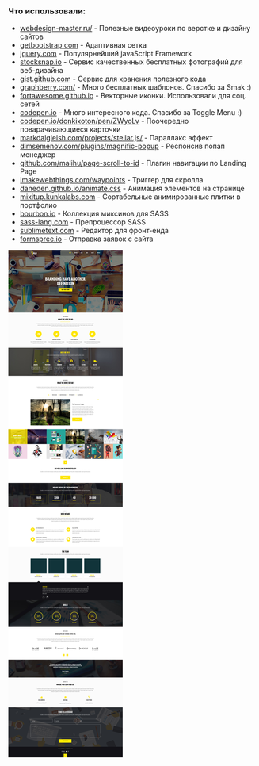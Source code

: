 
<h3>Что использовали:</h3>

<ul>
	<li><a href="http://webdesign-master.ru/" target="_blank">webdesign-master.ru/</a> - Полезные видеоуроки по верстке и дизайну сайтов</li>
	<li><a href="http://getbootstrap.com" target="_blank">getbootstrap.com</a> - Адаптивная сетка</li>
	<li><a href="http://jquery.com" target="_blank">jquery.com</a> - Популярнейший javaScript Framework</li>
	<li><a href="http://stocksnap.io" target="_blank">stocksnap.io</a> - Сервис качественных бесплатных фотографий для веб-дизайна</li>
	<li><a href="http://gist.github.com/donkixot" target="_blank">gist.github.com</a> - Сервис для хранения полезного кода</li>
	<li><a href="http://www.graphberry.com/item/smak-one-page-web-template" target="_blank">graphberry.com/</a> - Много бесплатных шаблонов. Спасибо за Smak :)</li>
	<li><a href="http://fortawesome.github.io/Font-Awesome" target="_blank">fortawesome.github.io</a> - Векторные иконки. Использовали для соц. сетей</li>
	<li><a href="http://codepen.io/CreativeJuiz/pen/oCBxz" target="_blank">codepen.io</a> - Много интересного кода. Спасибо за Toggle Menu :)</li>
	<li><a href="http://codepen.io/donkixoton/pen/ZWyoLv" target="_blank">codepen.io/donkixoton/pen/ZWyoLv</a> - Поочередно поварачивающиеся карточки</li>
	<li><a href="http://markdalgleish.com/projects/stellar.js/" target="_blank">markdalgleish.com/projects/stellar.js/</a> - Параллакс эффект</li>
	<li><a href="http://dimsemenov.com/plugins/magnific-popup" target="_blank">dimsemenov.com/plugins/magnific-popup</a> - Респонсив попап менеджер</li>
	<li><a href="http://github.com/malihu/page-scroll-to-id" target="_blank">github.com/malihu/page-scroll-to-id</a> - Плагин навигации по Landing Page</li>
	<li><a href="http://imakewebthings.com/waypoints" target="_blank">imakewebthings.com/waypoints</a> - Триггер для скролла</li>
	<li><a href="http://daneden.github.io/animate.css" target="_blank">daneden.github.io/animate.css</a> - Анимация элементов на странице</li>
	<li><a href="http://mixitup.kunkalabs.com" target="_blank">mixitup.kunkalabs.com</a> - Сортабельные анимированные плитки в портфолио</li>
	<li><a href="http://bourbon.io" target="_blank">bourbon.io</a> - Коллекция миксинов для SASS</li>
	<li><a href="http://sass-lang.com" target="_blank">sass-lang.com</a> - Препроцессор SASS</li>
	<li><a href="http://sublimetext.com" target="_blank">sublimetext.com</a> - Редактор для фронт-енда</li>
	<li><a href="http://formspree.io" target="_blank">formspree.io</a> - Отправка заявок с сайта</li>
</ul>

![создан на базе бесплатного шаблона](https://raw.githubusercontent.com/donkixot/donkixot.github.io/master/portfolio/smak/Smak-preview.jpg)